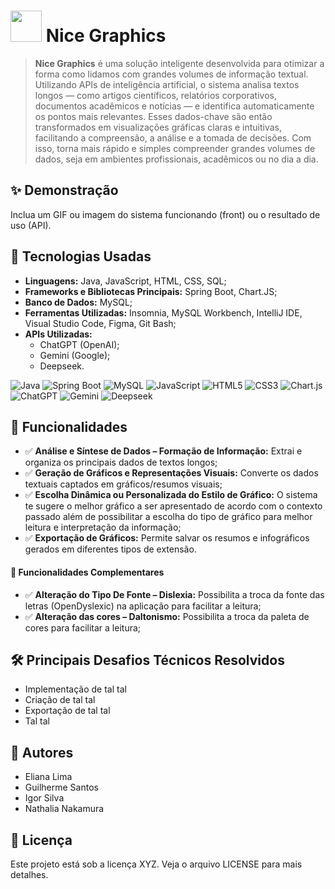 #  <img src="https://github.com/user-attachments/assets/161dc436-f816-4884-84b2-99008bed3e59" width=50px height=50px /> Nice Graphics
> **Nice Graphics** é uma solução inteligente desenvolvida para otimizar a forma como lidamos com grandes volumes de informação textual. Utilizando APIs de inteligência artificial, o sistema analisa textos longos — como artigos científicos, relatórios corporativos, documentos acadêmicos e notícias — e identifica automaticamente os pontos mais relevantes. Esses dados-chave são então transformados em visualizações gráficas claras e intuitivas, facilitando a compreensão, a análise e a tomada de decisões. Com isso, torna mais rápido e simples compreender grandes volumes de dados, seja em ambientes profissionais, acadêmicos ou no dia a dia.


## ✨ Demonstração

Inclua um GIF ou imagem do sistema funcionando (front) ou o resultado de uso (API).



## 🚀 Tecnologias Usadas

- **Linguagens:** Java, JavaScript, HTML, CSS, SQL;
- **Frameworks e Bibliotecas Principais:** Spring Boot, Chart.JS;
- **Banco de Dados:** MySQL;
- **Ferramentas Utilizadas:** Insomnia, MySQL Workbench, IntelliJ IDE, Visual Studio Code, Figma, Git Bash;
- **APIs Utilizadas:**
  - ChatGPT (OpenAI);
  - Gemini (Google);
  - Deepseek.

![Java](https://img.shields.io/badge/Java-%23ED8B00.svg?style=for-the-badge&logo=openjdk&logoColor=white)
![Spring Boot](https://img.shields.io/badge/Spring%20Boot-%236DB33F.svg?style=for-the-badge&logo=spring-boot&logoColor=white)
![MySQL](https://img.shields.io/badge/MySQL-%231572B6.svg?style=for-the-badge&logo=mysql&logoColor=white)
![JavaScript](https://img.shields.io/badge/JavaScript-%23F7DF1E.svg?style=for-the-badge&logo=javascript&logoColor=black)
![HTML5](https://img.shields.io/badge/HTML5-%23E34F26.svg?style=for-the-badge&logo=html5&logoColor=white)
![CSS3](https://img.shields.io/badge/CSS3-%2300f.svg?style=for-the-badge&logo=css3&logoColor=white)
![Chart.js](https://img.shields.io/badge/Chart.js-%23FF6384.svg?style=for-the-badge&logo=chartdotjs&logoColor=white)
![ChatGPT](https://img.shields.io/badge/ChatGPT-%2300A67E.svg?style=for-the-badge&logo=openai&logoColor=white)
![Gemini](https://img.shields.io/badge/Gemini-%230055FF.svg?style=for-the-badge&logo=google&logoColor=white)
![Deepseek](https://img.shields.io/badge/Deepseek-%237B68EE.svg?style=for-the-badge&logo&logoColor=white)

## 🎯 Funcionalidades

- ✅ **Análise e Síntese de Dados – Formação de Informação:** Extrai e organiza os principais dados de textos longos;
- ✅ **Geração de Gráficos e Representações Visuais:** Converte os dados textuais captados em gráficos/resumos visuais;
- ✅ **Escolha Dinâmica ou Personalizada do Estilo de Gráfico:** O sistema te sugere o melhor gráfico a ser apresentado de acordo com o contexto passado além de possibilitar a escolha do tipo de gráfico para melhor leitura e interpretação da informação;
- ✅ **Exportação de Gráficos:** Permite salvar os resumos e infográficos gerados em diferentes tipos de extensão.

#### 🧩 Funcionalidades Complementares
- ✅ **Alteração do Tipo De Fonte – Dislexia:** Possibilita a troca da fonte das letras (OpenDyslexic) na aplicação para facilitar a leitura;
- ✅ **Alteração das cores – Daltonismo:** Possibilita a troca da paleta de cores para facilitar a leitura;

## 🛠️ Principais Desafios Técnicos Resolvidos
- Implementação de tal tal
- Criação de tal tal
- Exportação de tal tal
- Tal tal

## 👤 Autores
- Eliana Lima
- Guilherme Santos
- Igor Silva
- Nathalia Nakamura

## 📄 Licença
Este projeto está sob a licença XYZ. Veja o arquivo LICENSE para mais detalhes.
